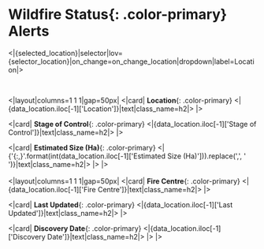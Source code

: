# **Wildfire Status**{: .color-primary} Alerts

<|{selected_location}|selector|lov={selector_location}|on_change=on_change_location|dropdown|label=Location|>

<br/>

<|layout|columns=1 1 1|gap=50px|
<|card|
**Location**{: .color-primary}
<|{data_location.iloc[-1]['Location']}|text|class_name=h2|>
|>

<|card|
**Stage of Control**{: .color-primary}
<|{data_location.iloc[-1]['Stage of Control']}|text|class_name=h2|>
|>

<|card|
**Estimated Size (Ha)**{: .color-primary}
<|{'{:,}'.format(int(data_location.iloc[-1]['Estimated Size (Ha)'])).replace(',', ' ')}|text|class_name=h2|>
|>
|>
<br/>
<br/>
<|layout|columns=1 1 1|gap=50px|
<|card|
**Fire Centre**{: .color-primary}
<|{data_location.iloc[-1]['Fire Centre']}|text|class_name=h2|>
|>

<|card|
**Last Updated**{: .color-primary}
<|{data_location.iloc[-1]['Last Updated']}|text|class_name=h2|>
|>

<|card|
**Discovery Date**{: .color-primary}
<|{data_location.iloc[-1]['Discovery Date']}|text|class_name=h2|>
|>
|>